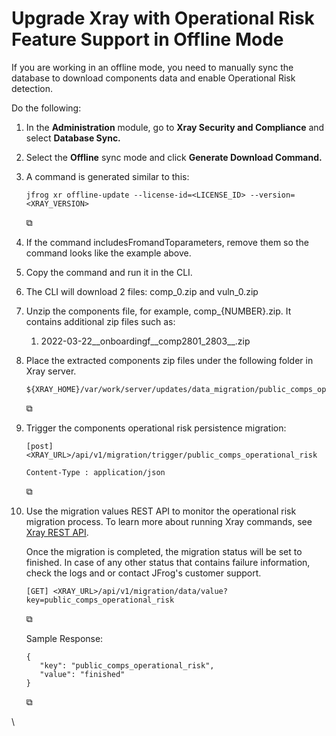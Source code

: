 # Upgrade Xray with Operational Risk Feature Support in Offline Mode

If you are working in an offline mode, you need to manually sync the database to download components data and enable Operational Risk detection.

Do the following:

1. In the **Administration** module, go to **Xray Security and Compliance** and select **Database Sync.**
2. Select the **Offline** sync mode and click **Generate Download Command.**
3.  A command is generated similar to this:

    ```
    jfrog xr offline-update --license-id=<LICENSE_ID> --version=<XRAY_VERSION>
    ```

    ⧉
4. If the command includesFromandToparameters, remove them so the command looks like the example above.
5. Copy the command and run it in the CLI.
6. The CLI will download 2 files: comp\_0.zip and vuln\_0.zip
7. Unzip the components file, for example, comp\_{NUMBER}.zip. It contains additional zip files such as:
   1. 2022-03-22\_\_onboardingf\_\_comp2801\_2803\_\_.zip
8.  Place the extracted components zip files under the following folder in Xray server.

    ```
    ${XRAY_HOME}/var/work/server/updates/data_migration/public_comps_operational_risk_files/
    ```

    ⧉
9.  Trigger the components operational risk persistence migration:

    ```
    [post] <XRAY_URL>/api/v1/migration/trigger/public_comps_operational_risk

    Content-Type : application/json
    ```

    ⧉
10. Use the migration values REST API to monitor the operational risk migration process. To learn more about running Xray commands, see [Xray REST API](https://jfrog.com/help/access?ft:clusterId=UUID-31c8b6b1-2d07-5418-5805-254fd4a703bc).

    Once the migration is completed, the migration status will be set to finished. In case of any other status that contains failure information, check the logs and or contact JFrog's customer support.

    ```
    [GET] <XRAY_URL>/api/v1/migration/data/value?key=public_comps_operational_risk
    ```

    ⧉

    Sample Response:

    ```
    {
       "key": "public_comps_operational_risk",
       "value": "finished"
    }
    ```

    ⧉

\
